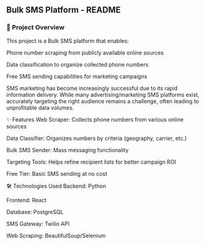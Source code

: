 ## Bulk SMS Platform - README


### 📌 Project Overview
This project is a Bulk SMS platform that enables:

Phone number scraping from publicly available online sources

Data classification to organize collected phone numbers

Free SMS sending capabilities for marketing campaigns

SMS marketing has become increasingly successful due to its rapid information delivery. While many advertising/marketing SMS platforms exist, accurately targeting the right audience remains a challenge, often leading to unprofitable data volumes.

✨ Features
Web Scraper: Collects phone numbers from various online sources

Data Classifier: Organizes numbers by criteria (geography, carrier, etc.)

Bulk SMS Sender: Mass messaging functionality

Targeting Tools: Helps refine recipient lists for better campaign ROI

Free Tier: Basic SMS sending at no cost

🛠️ Technologies Used
Backend: Python

Frontend: React

Database: PostgreSQL

SMS Gateway: Twilio API

Web Scraping: BeautifulSoup/Selenium
